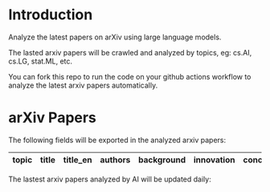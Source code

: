 # Introduction
Analyze the latest papers on arXiv using large language models.

The lasted arxiv papers will be crawled and analyzed by topics, eg: cs.AI, cs.LG, stat.ML, etc.

You can fork this repo to run the code on your github actions workflow to analyze the latest arxiv papers automatically.

# arXiv Papers

The following fields will be exported in the analyzed arxiv papers:

| topic | title | title_en | authors | background | innovation | conclusion |
| ---- | ---- | ---- | ---- | ---- | ---- | ---- |

The lastest arxiv papers analyzed by AI will be updated daily:



